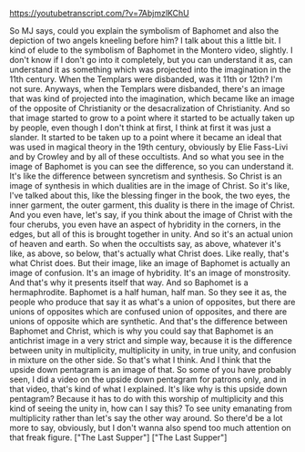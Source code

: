 https://youtubetranscript.com/?v=7AbjmzlKChU

 So MJ says, could you explain the symbolism of Baphomet and also the depiction of two angels kneeling before him? I talk about this a little bit. I kind of elude to the symbolism of Baphomet in the Montero video, slightly. I don't know if I don't go into it completely, but you can understand it as, can understand it as something which was projected into the imagination in the 11th century. When the Templars were disbanded, was it 11th or 12th? I'm not sure. Anyways, when the Templars were disbanded, there's an image that was kind of projected into the imagination, which became like an image of the opposite of Christianity or the desacralization of Christianity. And so that image started to grow to a point where it started to be actually taken up by people, even though I don't think at first, I think at first it was just a slander. It started to be taken up to a point where it became an ideal that was used in magical theory in the 19th century, obviously by Elie Fass-Livi and by Crowley and by all of these occultists. And so what you see in the image of Baphomet is you can see the difference, so you can understand it. It's like the difference between syncretism and synthesis. So Christ is an image of synthesis in which dualities are in the image of Christ. So it's like, I've talked about this, like the blessing finger in the book, the two eyes, the inner garment, the outer garment, this duality is there in the image of Christ. And you even have, let's say, if you think about the image of Christ with the four cherubs, you even have an aspect of hybridity in the corners, in the edges, but all of this is brought together in unity. And so it's an actual union of heaven and earth. So when the occultists say, as above, whatever it's like, as above, so below, that's actually what Christ does. Like really, that's what Christ does. But their image, like an image of Baphomet is actually an image of confusion. It's an image of hybridity. It's an image of monstrosity. And that's why it presents itself that way. And so Baphomet is a hermaphrodite. Baphomet is a half human, half man. So they see it as, the people who produce that say it as what's a union of opposites, but there are unions of opposites which are confused union of opposites, and there are unions of opposite which are synthetic. And that's the difference between Baphomet and Christ, which is why you could say that Baphomet is an antichrist image in a very strict and simple way, because it is the difference between unity in multiplicity, multiplicity in unity, in true unity, and confusion in mixture on the other side. So that's what I think. And I think that the upside down pentagram is an image of that. So some of you have probably seen, I did a video on the upside down pentagram for patrons only, and in that video, that's kind of what I explained. It's like why is this upside down pentagram? Because it has to do with this worship of multiplicity and this kind of seeing the unity in, how can I say this? To see unity emanating from multiplicity rather than let's say the other way around. So there'd be a lot more to say, obviously, but I don't wanna also spend too much attention on that freak figure. ["The Last Supper"] ["The Last Supper"]